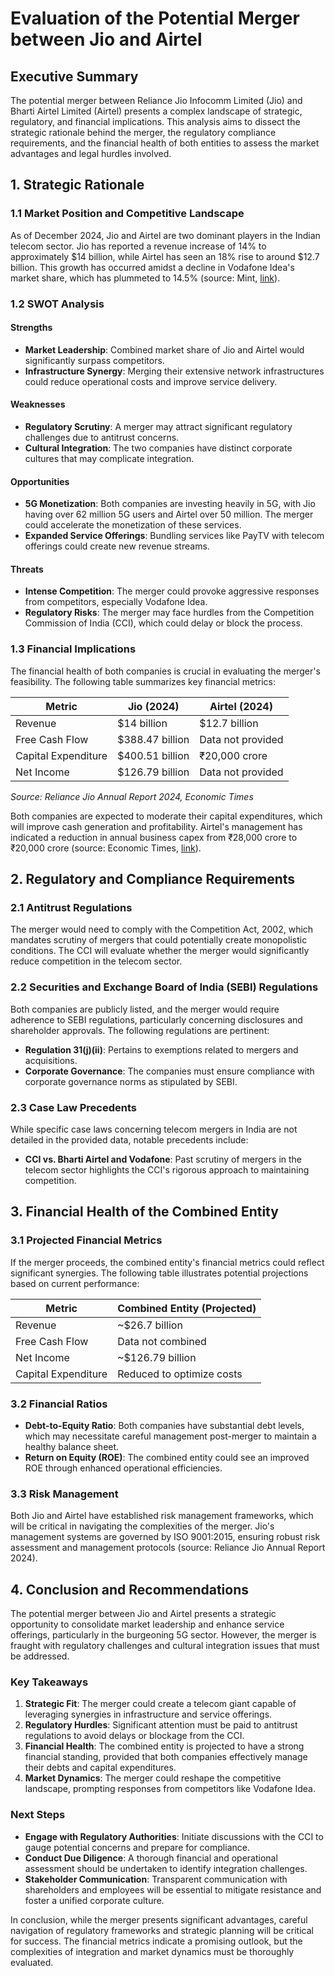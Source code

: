 # Evaluation of the Potential Merger between Jio and Airtel

## Executive Summary
The potential merger between Reliance Jio Infocomm Limited (Jio) and Bharti Airtel Limited (Airtel) presents a complex landscape of strategic, regulatory, and financial implications. This analysis aims to dissect the strategic rationale behind the merger, the regulatory compliance requirements, and the financial health of both entities to assess the market advantages and legal hurdles involved.

## 1. Strategic Rationale

### 1.1 Market Position and Competitive Landscape
As of December 2024, Jio and Airtel are two dominant players in the Indian telecom sector. Jio has reported a revenue increase of 14% to approximately $14 billion, while Airtel has seen an 18% rise to around $12.7 billion. This growth has occurred amidst a decline in Vodafone Idea's market share, which has plummeted to 14.5% (source: Mint, [link](https://www.livemint.com/industry/telecom/vodafone-idea-bharti-airtel-reliance-jio-revenue-market-share-arpu-user-base-trai-telecom-circles-11733208589746.html)).

### 1.2 SWOT Analysis
#### Strengths
- **Market Leadership**: Combined market share of Jio and Airtel would significantly surpass competitors.
- **Infrastructure Synergy**: Merging their extensive network infrastructures could reduce operational costs and improve service delivery.

#### Weaknesses
- **Regulatory Scrutiny**: A merger may attract significant regulatory challenges due to antitrust concerns.
- **Cultural Integration**: The two companies have distinct corporate cultures that may complicate integration.

#### Opportunities
- **5G Monetization**: Both companies are investing heavily in 5G, with Jio having over 62 million 5G users and Airtel over 50 million. The merger could accelerate the monetization of these services.
- **Expanded Service Offerings**: Bundling services like PayTV with telecom offerings could create new revenue streams.

#### Threats
- **Intense Competition**: The merger could provoke aggressive responses from competitors, especially Vodafone Idea.
- **Regulatory Risks**: The merger may face hurdles from the Competition Commission of India (CCI), which could delay or block the process.

### 1.3 Financial Implications
The financial health of both companies is crucial in evaluating the merger's feasibility. The following table summarizes key financial metrics:

| Metric                     | Jio (2024)           | Airtel (2024)        |
|----------------------------|----------------------|----------------------|
| Revenue                     | $14 billion          | $12.7 billion        |
| Free Cash Flow              | $388.47 billion      | Data not provided     |
| Capital Expenditure         | $400.51 billion      | ₹20,000 crore        |
| Net Income                  | $126.79 billion      | Data not provided     |

*Source: Reliance Jio Annual Report 2024, Economic Times*

Both companies are expected to moderate their capital expenditures, which will improve cash generation and profitability. Airtel's management has indicated a reduction in annual business capex from ₹28,000 crore to ₹20,000 crore (source: Economic Times, [link](https://economictimes.indiatimes.com/industry/telecom/telecom-news/jio-airtel-profitability-to-get-a-boost-as-5g-capex-customer-churn-moderate/articleshow/104633286.cms)).

## 2. Regulatory and Compliance Requirements

### 2.1 Antitrust Regulations
The merger would need to comply with the Competition Act, 2002, which mandates scrutiny of mergers that could potentially create monopolistic conditions. The CCI will evaluate whether the merger would significantly reduce competition in the telecom sector.

### 2.2 Securities and Exchange Board of India (SEBI) Regulations
Both companies are publicly listed, and the merger would require adherence to SEBI regulations, particularly concerning disclosures and shareholder approvals. The following regulations are pertinent:
- **Regulation 31(j)(ii)**: Pertains to exemptions related to mergers and acquisitions.
- **Corporate Governance**: The companies must ensure compliance with corporate governance norms as stipulated by SEBI.

### 2.3 Case Law Precedents
While specific case laws concerning telecom mergers in India are not detailed in the provided data, notable precedents include:
- **CCI vs. Bharti Airtel and Vodafone**: Past scrutiny of mergers in the telecom sector highlights the CCI's rigorous approach to maintaining competition.

## 3. Financial Health of the Combined Entity

### 3.1 Projected Financial Metrics
If the merger proceeds, the combined entity's financial metrics could reflect significant synergies. The following table illustrates potential projections based on current performance:

| Metric                     | Combined Entity (Projected) |
|----------------------------|-----------------------------|
| Revenue                     | ~$26.7 billion              |
| Free Cash Flow              | Data not combined           |
| Net Income                  | ~$126.79 billion            |
| Capital Expenditure         | Reduced to optimize costs    |

### 3.2 Financial Ratios
- **Debt-to-Equity Ratio**: Both companies have substantial debt levels, which may necessitate careful management post-merger to maintain a healthy balance sheet.
- **Return on Equity (ROE)**: The combined entity could see an improved ROE through enhanced operational efficiencies.

### 3.3 Risk Management
Both Jio and Airtel have established risk management frameworks, which will be critical in navigating the complexities of the merger. Jio's management systems are governed by ISO 9001:2015, ensuring robust risk assessment and management protocols (source: Reliance Jio Annual Report 2024).

## 4. Conclusion and Recommendations

The potential merger between Jio and Airtel presents a strategic opportunity to consolidate market leadership and enhance service offerings, particularly in the burgeoning 5G sector. However, the merger is fraught with regulatory challenges and cultural integration issues that must be addressed.

### Key Takeaways
1. **Strategic Fit**: The merger could create a telecom giant capable of leveraging synergies in infrastructure and service offerings.
2. **Regulatory Hurdles**: Significant attention must be paid to antitrust regulations to avoid delays or blockage from the CCI.
3. **Financial Health**: The combined entity is projected to have a strong financial standing, provided that both companies effectively manage their debts and capital expenditures.
4. **Market Dynamics**: The merger could reshape the competitive landscape, prompting responses from competitors like Vodafone Idea.

### Next Steps
- **Engage with Regulatory Authorities**: Initiate discussions with the CCI to gauge potential concerns and prepare for compliance.
- **Conduct Due Diligence**: A thorough financial and operational assessment should be undertaken to identify integration challenges.
- **Stakeholder Communication**: Transparent communication with shareholders and employees will be essential to mitigate resistance and foster a unified corporate culture.

In conclusion, while the merger presents significant advantages, careful navigation of regulatory frameworks and strategic planning will be critical for success. The financial metrics indicate a promising outlook, but the complexities of integration and market dynamics must be thoroughly evaluated.